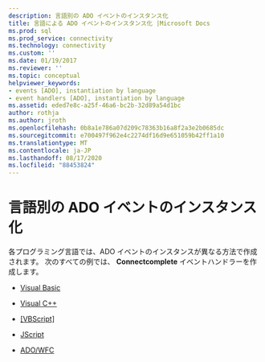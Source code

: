 ```yaml
---
description: 言語別の ADO イベントのインスタンス化
title: 言語による ADO イベントのインスタンス化 |Microsoft Docs
ms.prod: sql
ms.prod_service: connectivity
ms.technology: connectivity
ms.custom: ''
ms.date: 01/19/2017
ms.reviewer: ''
ms.topic: conceptual
helpviewer_keywords:
- events [ADO], instantiation by language
- event handlers [ADO], instantiation by language
ms.assetid: eded7e8c-a25f-46a6-bc2b-32d89a54d1bc
author: rothja
ms.author: jroth
ms.openlocfilehash: 0b8a1e786a07d209c78363b16a8f2a3e2b0685dc
ms.sourcegitcommit: e700497f962e4c2274df16d9e651059b42ff1a10
ms.translationtype: MT
ms.contentlocale: ja-JP
ms.lasthandoff: 08/17/2020
ms.locfileid: "88453824"
---
```

# <a name="ado-event-instantiation-by-language"></a>言語別の ADO イベントのインスタンス化
各プログラミング言語では、ADO イベントのインスタンスが異なる方法で作成されます。 次のすべての例では、 **Connectcomplete** イベントハンドラーを作成します。  
  
-   [Visual Basic](../../../ado/guide/data/ado-event-instantiation-visual-basic.md)  
  
-   [Visual C++](../../../ado/guide/data/ado-event-instantiation-visual-c.md)  
  
-   [[VBScript]](../../../ado/guide/data/ado-event-instantiation-vbscript.md)  
  
-   [JScript](../../../ado/guide/data/ado-event-instantiation-jscript.md)  
  
-   [ADO/WFC](../../../ado/guide/data/ado-event-instantiation-ado-and-wfc.md)
